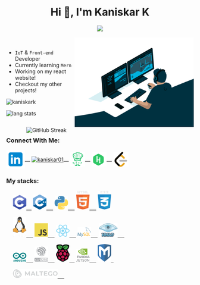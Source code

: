 <h1 align="center">Hi 👋, I'm Kaniskar K</h1>
<p align="center">
  <a href="https://github.com/DenverCoder1/readme-typing-svg"><img src="https://readme-typing-svg.herokuapp.com?lines=Computer+Science+Student;Web+Developer;IoT+Developer;Network+Enthusiastic;Always%20learning%20new%20things&center=true&width=380&height=45"></a>
<!--   DS%20|%20AI%20|%20ML%20Enthusiastic; -->
</p>

<img align="right" alt="programmer" width="320px" src="./images/programmer.gif">
&ensp;

- `IoT` & `Front-end` Developer
- Currently learning `Mern`
- Working on my react website!
- Checkout my other projects!
<p align="left"> <img src="https://komarev.com/ghpvc/?username=KaniskarK&label=Profile%20views&color=0e75b6&style=flat" alt="kaniskark" /></p>
<p align="left">
<img alt="lang stats" src="https://github-readme-stats.vercel.app/api/top-langs/?username=KaniskarK&layout=compact&hide_border=true&bg_color=1b2731&text_color=ebdfe2&title_color=eb1622&langs_count=10&hide=procfile&exclude_repo=dice,blog">
</p>

<img align="right" alt="GitHub Streak" width="450px" src="https://github-readme-streak-stats.herokuapp.com?user=KaniskarK&theme=solarized-dark">&ensp;

### Connect With Me:
<p align="left">
<a href="https://www.linkedin.com/in/kaniskar-k-a22520200/" target="blank"><img align="center" src="./images/linkedin.svg" alt="kaniskar"  width="50" />&ensp;&ensp;</a>
<a href="https://stackoverflow.com/users/19772425/kaniskar" target="blank"><img align="center" src="./images/stackoverflow.svg" alt="kaniskar01" width="40" />&ensp;&ensp;</a>
<a href="https://www.codechef.com/users/kaniskar_61" target="blank"><img align="center" src="./images/code.svg" alt="kaniskar_61"  width="40" />&ensp;&ensp;</a>
<a href="https://www.hackerrank.com/kaniskar01" target="blank"><img align="center" src="./images/hackerrank.svg" alt="kaniskar"  width="40" />&ensp;&ensp;</a>
<a href="https://leetcode.com/KANISKAR/" target="blank"><img align="center" src="./images/leetcode.svg" alt="kaniskar"  width="40" /></a>
</p>

### My stacks:

<div align="left">
<div>
    &ensp;&ensp;
    <a href="(https://en.wikipedia.org/wiki/C_(programming_language)"> <img alt=".c" src="./images/c.svg" width="36px" />&ensp;&ensp;</a>
    <a href="(https://cplusplus.com/doc/tutorial/)"> <img alt="cpp" src="./images/c++.svg" width="36px" /> &ensp;&ensp;</a>
    <a href="https://www.python.org/"> <img alt="py" src="./images/python.svg" width="36px" /> &ensp;&ensp;</a>
    <a href="https://developer.mozilla.org/en-US/docs/Web/HTML"> <img alt="htm" src="./images/html.svg" width="36px" /> &ensp;&ensp;</a>
    <a href="https://developer.mozilla.org/en-US/docs/Web/CSS"> <img alt="css" src="./images/css.svg" width="36px" /></a>
</div>
&ensp;
<div>
    &ensp;&ensp;
    <a href="https://www.linux.org/"> <img alt="Linux" src="./images/linux.svg" width="36px" /> &ensp;&ensp;</a>
    <a href="https://javascript.info/"> <img alt="javascript" src="./images/javascript.svg" width="36px" /> &ensp;&ensp;</a>
    <a href="https://reactjs.org/"> <img alt="react" src="./images/react.svg" width="36px" /> &ensp;&ensp;</a>
    <a href="https://www.mysql.com/"> <img alt="mysql" src="./images/mysql.svg" width="36px" /> &ensp;&ensp;</a>
    <a href="https://nmap.org/"> <img alt="nmap" src="./images/nmap.svg" width="50px" /> &ensp;&ensp;</a>
</div>
&ensp;
<div>
    &ensp;&ensp;
    <a href="https://www.arduino.cc/"> <img alt="arduino" src="./images/arduino.svg" width="36px" /> &ensp;&ensp;</a>
    <a href="https://www.espressif.com/en/products/socs/esp8266"> <img alt="esp8266" src="./images/esp8266.svg" width="36px" /> &ensp;&ensp;</a>
    <a href="https://www.raspberrypi.org/"> <img alt="raspberrypi" src="./images/raspberrypi.svg" width="36px" />&ensp;&ensp;</a>
    <a href="https://developer.nvidia.com/embedded/jetson-nano-developer-kit"> <img alt="jetson_nano" src="./images/jetsen.svg" width="36px" /> &ensp;&ensp;</a>
    <a href="https://www.maltego.com/"> <img alt="maltego" src="./images/metasploit.svg" width="36px" />&ensp;</a>
</div>
&ensp;
<div>
    &ensp;&ensp;
    <a href="https://www.metasploit.com/"> <img alt="metasploit" src="./images/maltego.svg" width="120px" /> &ensp;&ensp;</a>
    
</div>
&ensp;
<div>
    &ensp;&ensp;&ensp;&ensp;&ensp;&ensp;&ensp;&ensp;&ensp;&ensp;
   
  <!--     <a href="https://www.ryzerobotics.com/tello"> <img alt="tello" src="./images/tello.svg" width="36px" /> &ensp;&ensp;</a> -->
  <!--     <a href="https://pjreddie.com/darknet/yolo/"> <img alt="yolo" src="./images/yolo.svg" width="36px" /> &ensp;&ensp;</a> -->
  <!--     <a href="https://www.mongodb.com/"> <img alt="mongodb" src="./images/mongodb.svg" width="36px" /></a> -->
  <!--     <a href="https://opencv.org/"> <img alt="opencv" src="./images/opencv.svg" width="36px" /></a> -->
</div>
&ensp;
</div>
&ensp;
